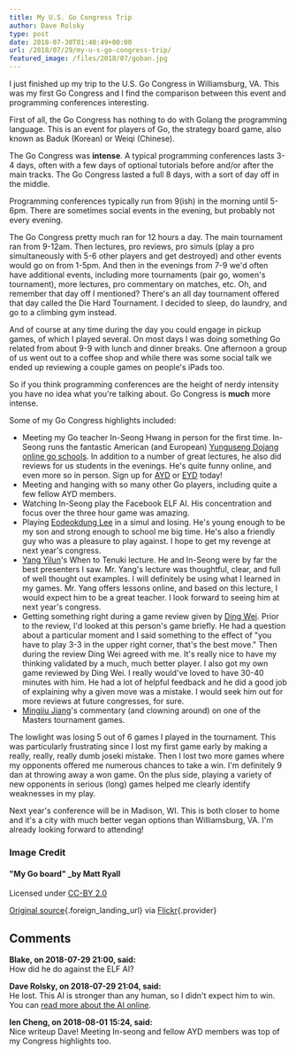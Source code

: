 ```yaml
---
title: My U.S. Go Congress Trip
author: Dave Rolsky
type: post
date: 2018-07-30T01:40:49+00:00
url: /2018/07/29/my-u-s-go-congress-trip/
featured_image: /files/2018/07/goban.jpg
---
```

I just finished up my trip to the U.S. Go Congress in Williamsburg, VA. This was my first Go Congress and I find the comparison between this event and programming conferences interesting.

First of all, the Go Congress has nothing to do with Golang the programming language. This is an event for players of Go, the strategy board game, also known as Baduk (Korean) or Weiqi (Chinese).

The Go Congress was **intense**. A typical programming conferences lasts 3-4 days, often with a few days of optional tutorials before and/or after the main tracks. The Go Congress lasted a full 8 days, with a sort of day off in the middle.

Programming conferences typically run from 9(ish) in the morning until 5-6pm. There are sometimes social events in the evening, but probably not every evening.

The Go Congress pretty much ran for 12 hours a day. The main tournament ran from 9-12am. Then lectures, pro reviews, pro simuls (play a pro simultaneously with 5-6 other players and get destroyed) and other events would go on from 1-5pm. And then in the evenings from 7-9 we'd often have additional events, including more tournaments (pair go, women's tournament), more lectures, pro commentary on matches, etc. Oh, and remember that day off I mentioned? There's an all day tournament offered that day called the Die Hard Tournament. I decided to sleep, do laundry, and go to a climbing gym instead.

And of course at any time during the day you could engage in pickup games, of which I played several. On most days I was doing something Go related from about 9-9 with lunch and dinner breaks. One afternoon a group of us went out to a coffee shop and while there was some social talk we ended up reviewing a couple games on people's iPads too.

So if you think programming conferences are the height of nerdy intensity you have no idea what you're talking about. Go Congress is **much** more intense.

Some of my Go Congress highlights included:

  * Meeting my Go teacher In-Seong Hwang in person for the first time. In-Seong runs the fantastic American (and European) [Yunguseng Dojang online go schools][1]. In addition to a number of great lectures, he also did reviews for us students in the evenings. He's quite funny online, and even more so in person. Sign up for [AYD][2] or [EYD][3] today!
  * Meeting and hanging with so many other Go players, including quite a few fellow AYD members.
  * Watching In-Seong play the Facebook ELF AI. His concentration and focus over the three hour game was amazing.
  * Playing [Eodeokdung Lee][4] in a simul and losing. He's young enough to be my son and strong enough to school me big time. He's also a friendly guy who was a pleasure to play against. I hope to get my revenge at next year's congress.
  * [Yang Yilun][5]'s When to Tenuki lecture. He and In-Seong were by far the best presenters I saw. Mr. Yang's lecture was thoughtful, clear, and full of well thought out examples. I will definitely be using what I learned in my games. Mr. Yang offers lessons online, and based on this lecture, I would expect him to be a great teacher. I look forward to seeing him at next year's congress.
  * Getting something right during a game review given by [Ding Wei][6]. Prior to the review, I'd looked at this person's game briefly. He had a question about a particular moment and I said something to the effect of "you have to play 3-3 in the upper right corner, that's the best move." Then during the review Ding Wei agreed with me. It's really nice to have my thinking validated by a much, much better player. I also got my own game reviewed by Ding Wei. I really would've loved to have 30-40 minutes with him. He had a lot of helpful feedback and he did a good job of explaining why a given move was a mistake. I would seek him out for more reviews at future congresses, for sure.
  * [Mingjiu Jiang][7]'s commentary (and clowning around) on one of the Masters tournament games.

The lowlight was losing 5 out of 6 games I played in the tournament. This was particularly frustrating since I lost my first game early by making a really, really, really dumb joseki mistake. Then I lost two more games where my opponents offered me numerous chances to take a win. I'm definitely 9 dan at throwing away a won game. On the plus side, playing a variety of new opponents in serious (long) games helped me clearly identify weaknesses in my play.

Next year's conference will be in Madison, WI. This is both closer to home and it's a city with much better vegan options than Williamsburg, VA. I'm already looking forward to attending!

### Image Credit

#### "My Go board" _by Matt Ryall

Licensed under [CC-BY 2.0](https://creativecommons.org/licenses/by/2.0)

[Original source][8]{.foreign_landing_url} via [Flickr][9]{.provider}

 [1]: https://yunguseng.com/
 [2]: https://ayd.yunguseng.com/
 [3]: https://eyd.yunguseng.com/
 [4]: https://www.facebook.com/eodeokdung.lee
 [5]: https://en.wikipedia.org/wiki/Yilun_Yang
 [6]: https://en.wikipedia.org/wiki/Ding_Wei_(Go_player)
 [7]: https://en.wikipedia.org/wiki/Mingjiu_Jiang
 [8]: https://www.flickr.com/photos/mjryall/364379691
 [9]: https://flickr.com

## Comments

**Blake, on 2018-07-29 21:00, said:**  
How did he do against the ELF AI?

**Dave Rolsky, on 2018-07-29 21:04, said:**  
He lost. This AI is stronger than any human, so I didn't expect him to win. You can [read more about the AI online](https://research.fb.com/facebook-open-sources-elf-opengo/).

**Ien Cheng, on 2018-08-01 15:24, said:**  
Nice writeup Dave! Meeting In-seong and fellow AYD members was top of my Congress highlights too.
